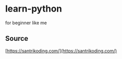 # learn-python
for beginner like me

## Source

[https://santrikoding.com/](https://santrikoding.com/)
